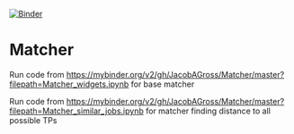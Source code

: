 [![Binder](https://mybinder.org/badge_logo.svg)](https://mybinder.org/v2/gh/JacobAGross/Matcher/master?filepath=Matcher_widgets.ipynb)

# Matcher

Run code from https://mybinder.org/v2/gh/JacobAGross/Matcher/master?filepath=Matcher_widgets.ipynb for base matcher

Run code from https://mybinder.org/v2/gh/JacobAGross/Matcher/master?filepath=Matcher_similar_jobs.ipynb for matcher finding distance to all possible TPs
